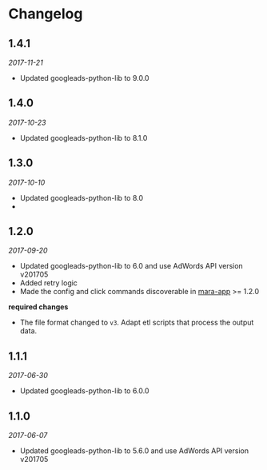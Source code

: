 # Changelog

## 1.4.1
*2017-11-21*

- Updated googleads-python-lib to 9.0.0

## 1.4.0
*2017-10-23*

- Updated googleads-python-lib to 8.1.0


## 1.3.0 
*2017-10-10* 

- Updated googleads-python-lib to 8.0
-

## 1.2.0 
*2017-09-20* 

- Updated googleads-python-lib to 6.0 and use AdWords API version v201705
- Added retry logic
- Made the config and click commands discoverable in [mara-app](https://github.com/mara/mara-app) >= 1.2.0

**required changes**

- The file format changed to `v3`. Adapt etl scripts that process the output data.


## 1.1.1
*2017-06-30* 

- Updated googleads-python-lib to 6.0.0

## 1.1.0
*2017-06-07* 

- Updated googleads-python-lib to 5.6.0 and use AdWords API version v201705
